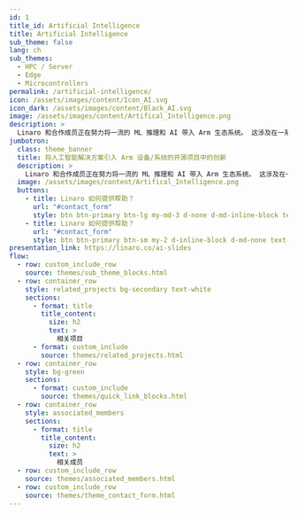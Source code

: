 ```yaml
---
id: 1
title_id: Artificial Intelligence
title: Artificial Intelligence
sub_theme: false
lang: ch
sub_themes:
  - HPC / Server
  - Edge
  - Microcontrollers
permalink: /artificial-intelligence/
icon: /assets/images/content/Icon_AI.svg
icon_dark: /assets/images/content/Black_AI.svg
image: /assets/images/content/Artifical_Intelligence.png
description: >
  Linaro 和合作成员正在努力将一流的 ML 推理和 AI 带入 Arm 生态系统。 这涉及在一系列战略性 AI 项目中推动针对成员硬件的 Arm 体验进行优化。
jumbotron:
  class: theme_banner
  title: 将人工智能解决方案引入 Arm 设备/系统的开源项目中的创新
  description: >
    Linaro 和合作成员正在努力将一流的 ML 推理和 AI 带入 Arm 生态系统。 这涉及在一系列战略性 AI 项目中在成员硬件上推动针对 Arm 优化的体验。
  image: /assets/images/content/Artifical_Intelligence.png
  buttons:
    - title: Linaro 如何提供帮助？
      url: "#contact_form"
      style: btn btn-primary btn-lg my-md-3 d-none d-md-inline-block text-uppercase theme_contact_btn
    - title: Linaro 如何提供帮助？
      url: "#contact_form"
      style: btn btn-primary btn-sm my-2 d-inline-block d-md-none text-uppercase theme_contact_btn
presentation_link: https://linaro.co/ai-slides
flow:
  - row: custom_include_row
    source: themes/sub_theme_blocks.html
  - row: container_row
    style: related_projects bg-secondary text-white
    sections:
      - format: title
        title_content:
          size: h2
          text: >
            相关项目
      - format: custom_include
        source: themes/related_projects.html
  - row: container_row
    style: bg-green
    sections:
      - format: custom_include
        source: themes/quick_link_blocks.html
  - row: container_row
    style: associated_members
    sections:
      - format: title
        title_content:
          size: h2
          text: >
            相关成员
  - row: custom_include_row
    source: themes/associated_members.html
  - row: custom_include_row
    source: themes/theme_contact_form.html
---
```

